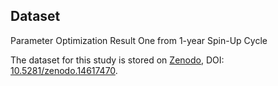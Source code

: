 ## Dataset
Parameter Optimization Result One from 1-year Spin-Up Cycle

The dataset for this study is stored on [Zenodo](https://zenodo.org/), DOI: [10.5281/zenodo.14617470](https://doi.org/10.5281/zenodo.14617470).
